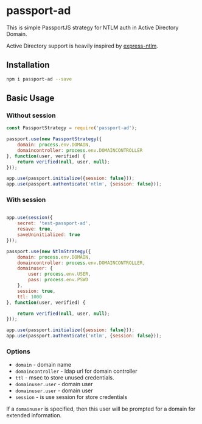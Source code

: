 # passport-ad

This is simple PassportJS strategy for NTLM auth in Active Directory Domain.

Active Directory support is heavily inspired by [express-ntlm](https://www.npmjs.com/package/express-ntlm).

## Installation

```bash
npm i passport-ad --save
```

## Basic Usage

### Without session

```js
const PassportStrategy = require('passport-ad');

passport.use(new PassportStrategy({
    domain: process.env.DOMAIN,
    domaincontroller: process.env.DOMAINCONTROLLER
}, function(user, verified) {
    return verified(null, user, null);
}));

app.use(passport.initialize({session: false}));
app.use(passport.authenticate('ntlm', {session: false}));
```

### With session

```js

app.use(session({
    secret: 'test-passport-ad',
    resave: true,
    saveUninitialized: true
}));

passport.use(new NtlmStrategy({
    domain: process.env.DOMAIN,
    domaincontroller: process.env.DOMAINCONTROLLER,
    domainuser: {
        user: process.env.USER,
        pass: process.env.PSWD
    },
    session: true,
    ttl: 1000
}, function(user, verified) {

    return verified(null, user, null);
}));

app.use(passport.initialize({session: false}));
app.use(passport.authenticate('ntlm', {session: false}));

```

### Options
- `domain` - domain name
- `domaincontroller` - ldap url for domain controller
- `ttl` - msec to store unused credentials.
- `domainuser.user` - domain user
- `domainuser.user` - domain user
- `session` - is use session for store credentials


If a `domainuser` is specified, then this user will be prompted for a domain for extended information.
